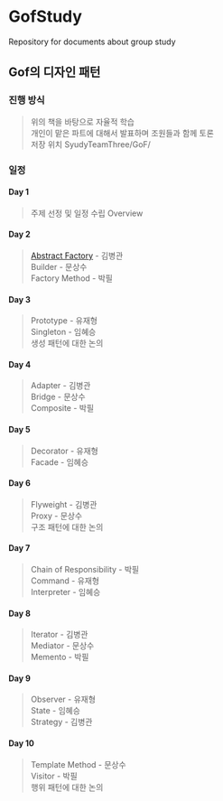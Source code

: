 # GofStudy
Repository for documents about group study

## Gof의 디자인 패턴

### 진행 방식
> 위의 책을 바탕으로 자율적 학습  
> 개인이 맡은 파트에 대해서 발표하며 조원들과 함께 토론  
> 저장 위치 SyudyTeamThree/GoF/

### 일정


#### Day 1  
> 주제 선정 및 일정 수립
> Overview

#### Day 2
> [Abstract Factory](https://github.com/BKing625/StudyTeamThree/blob/master/Gof/Test) - 김병관  
> Builder - 문상수  
> Factory Method - 박필  

#### Day 3
> Prototype - 유재형  
> Singleton - 임혜승  
> 생성 패턴에 대한 논의  


#### Day 4
> Adapter - 김병관  
> Bridge - 문상수  
> Composite - 박필  


#### Day 5
> Decorator - 유재형  
> Facade - 임혜승  

#### Day 6
> Flyweight - 김병관  
> Proxy - 문상수  
> 구조 패턴에 대한 논의

#### Day 7
> Chain of Responsibility - 박필  
> Command - 유재형  
> Interpreter - 임혜승  

#### Day 8

> Iterator - 김병관  
> Mediator - 문상수    
> Memento - 박필  

#### Day 9
> Observer - 유재형  
> State - 임혜승  
> Strategy - 김병관  

#### Day 10
> Template Method - 문상수  
> Visitor - 박필  
> 행위 패턴에 대한 논의  
